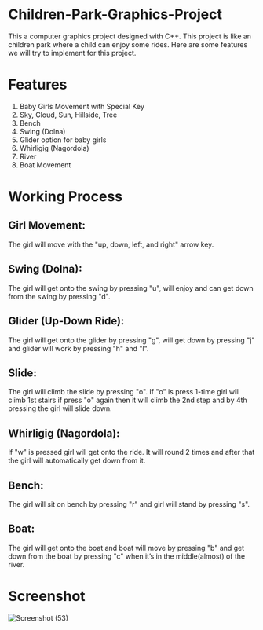 # Children-Park-Graphics-Project
This a computer graphics project designed with C++. This project is like an children park where a child can
enjoy some rides. Here are some features we will try to implement for this project.

# Features
1. Baby Girls Movement with Special Key
2. Sky, Cloud, Sun, Hillside, Tree
3. Bench
4. Swing (Dolna)
5. Glider option for baby girls
6. Whirligig (Nagordola)
7. River
8. Boat Movement

# Working Process

## Girl Movement: 
The girl will move with the "up, down, left, and right" arrow key.
## Swing (Dolna): 
The girl will get onto the swing by pressing "u", will enjoy and can get down from the swing by pressing "d".
## Glider (Up-Down Ride):
The girl will get onto the glider by pressing "g", will get down by pressing "j" and glider will work by pressing "h" and "l".
## Slide: 
The girl will climb the slide by pressing "o". If "o" is press 1-time girl will climb 1st stairs if press "o" again then it will climb the 2nd step and by 4th pressing the girl will slide down.
## Whirligig (Nagordola):
If "w" is pressed girl will get onto the ride. It will round 2 times and after that the girl will automatically get down from it. 
## Bench:
The girl will sit on bench by pressing "r" and girl will stand by pressing "s".
## Boat: 
The girl will get onto the boat and boat will move by pressing "b" and get down from the boat by pressing "c" when it’s in the middle(almost) of the river.

# Screenshot
![Screenshot (53)](https://user-images.githubusercontent.com/67013658/139572601-7d7bc3f8-a73a-4ff1-9e3d-9e0e24078500.png)

